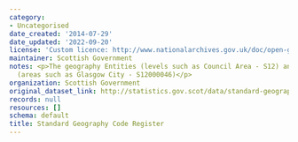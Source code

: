 ```yaml
---
category:
- Uncategorised
date_created: '2014-07-29'
date_updated: '2022-09-20'
license: 'Custom licence: http://www.nationalarchives.gov.uk/doc/open-government-licence/version/3/'
maintainer: Scottish Government
notes: <p>The geography Entities (levels such as Council Area - S12) and Instances
  (areas such as Glasgow City - S12000046)</p>
organization: Scottish Government
original_dataset_link: http://statistics.gov.scot/data/standard-geography-code-register
records: null
resources: []
schema: default
title: Standard Geography Code Register
---
```

